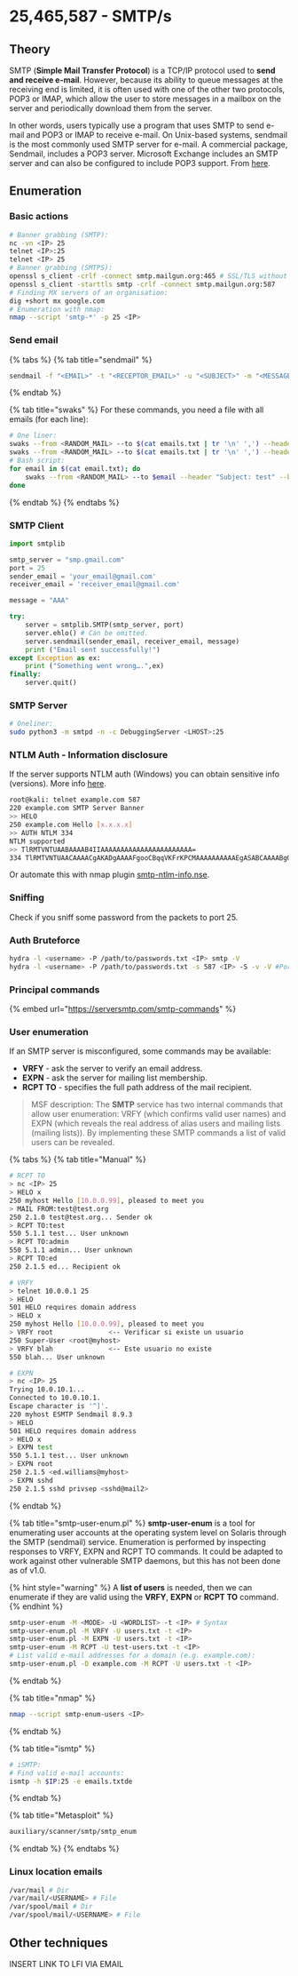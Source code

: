 # 25,465,587 - SMTP/s

## Theory

SMTP (**Simple Mail Transfer Protocol**) is a TCP/IP protocol used to **send and receive e-mail**. However, because its ability to queue messages at the receiving end is limited, it is often used with one of the other two protocols, POP3 or IMAP, which allow the user to store messages in a mailbox on the server and periodically download them from the server.

In other words, users typically use a program that uses SMTP to send e-mail and POP3 or IMAP to receive e-mail. On Unix-based systems, sendmail is the most commonly used SMTP server for e-mail. A commercial package, Sendmail, includes a POP3 server. Microsoft Exchange includes an SMTP server and can also be configured to include POP3 support. From [here](https://whatis.techtarget.com/definition/SMTP-Simple-Mail-Transfer-Protocol).

## Enumeration

### Basic actions

```bash
# Banner grabbing (SMTP):
nc -vn <IP> 25
telnet <IP>:25
telnet <IP> 25
# Banner grabbing (SMTPS):
openssl s_client -crlf -connect smtp.mailgun.org:465 # SSL/TLS without starttls command
openssl s_client -starttls smtp -crlf -connect smtp.mailgun.org:587
# Finding MX servers of an organisation:
dig +short mx google.com
# Enumeration with nmap:
nmap --script 'smtp-*' -p 25 <IP>
```

### Send email

{% tabs %}
{% tab title="sendmail" %}
```bash
sendmail -f "<EMAIL>" -t "<RECEPTOR_EMAIL>" -u "<SUBJECT>" -m "<MESSAGE>" -s <SERVER> -a <FILE> -v
```
{% endtab %}

{% tab title="swaks" %}
For these commands, you need a file with all emails (for each line):

```bash
# One liner:
swaks --from <RANDOM_MAIL> --to $(cat emails.txt | tr '\n' ',') --header "Subject: test" --body "<CONTENT>" --server <IP>
swaks --from <RANDOM_MAIL> --to $(cat emails.txt | tr '\n' ',') --header "Subject: test" --body "<CONTENT>" --attach <FILE> --server <IP>
# Bash script:
for email in $(cat email.txt); do
    swaks --from <RANDOM_MAIL> --to $email --header "Subject: test" --body "<CONTENT>" --server <IP>
done
```
{% endtab %}
{% endtabs %}

### SMTP Client

```python
import smtplib

smtp_server = "smp.gmail.com"
port = 25
sender_email = 'your_email@gmail.com'
receiver_email = 'receiver_email@gmail.com'

message = "AAA"

try:
    server = smtplib.SMTP(smtp_server, port)
    server.ehlo() # Can be omitted.
    server.sendmail(sender_email, receiver_email, message)
    print ("Email sent successfully!")
except Exception as ex:
    print ("Something went wrong….",ex)
finally:
    server.quit()

```

### SMTP Server

```bash
# Oneliner:
sudo python3 -m smtpd -n -c DebuggingServer <LHOST>:25
```

### NTLM Auth - Information disclosure

If the server supports NTLM auth (Windows) you can obtain sensitive info (versions). More info [here](https://medium.com/@m8r0wn/internal-information-disclosure-using-hidden-ntlm-authentication-18de17675666).

```bash
root@kali: telnet example.com 587
220 example.com SMTP Server Banner
>> HELO
250 example.com Hello [x.x.x.x]
>> AUTH NTLM 334
NTLM supported
>> TlRMTVNTUAABAAAAB4IIAAAAAAAAAAAAAAAAAAAAAAA=
334 TlRMTVNTUAACAAAACgAKADgAAAAFgooCBqqVKFrKPCMAAAAAAAAAAEgASABCAAAABgOAJQAAAA9JAEkAUwAwADEAAgAKAEkASQBTADAAMQABAAoASQBJAFMAMAAxAAQACgBJAEkAUwAwADEAAwAKAEkASQBTADAAMQAHAAgAHwMI0VPy1QEAAAAA
```

Or automate this with nmap plugin [smtp-ntlm-info.nse](https://nmap.org/nsedoc/scripts/smtp-ntlm-info.html).

### Sniffing

Check if you sniff some password from the packets to port 25.

### Auth Bruteforce

```bash
hydra -l <username> -P /path/to/passwords.txt <IP> smtp -V
hydra -l <username> -P /path/to/passwords.txt -s 587 <IP> -S -v -V #Port 587 for SMTP with SSL
```

### Principal commands

{% embed url="https://serversmtp.com/smtp-commands" %}

### User enumeration

If an SMTP server is misconfigured, some commands may be available:

* **VRFY** - ask the server to verify an email address.
* **EXPN** - ask the server for mailing list membership.
* **RCPT TO** - specifies the full path address of the mail recipient.

> MSF description: The **SMTP** service has two internal commands that allow user enumeration: VRFY (which confirms valid user names) and EXPN (which reveals the real address of alias users and mailing lists (mailing lists)). By implementing these SMTP commands a list of valid users can be revealed.

{% tabs %}
{% tab title="Manual" %}
```bash
# RCPT TO
> nc <IP> 25
> HELO x
250 myhost Hello [10.0.0.99], pleased to meet you
> MAIL FROM:test@test.org
250 2.1.0 test@test.org... Sender ok
> RCPT TO:test
550 5.1.1 test... User unknown
> RCPT TO:admin
550 5.1.1 admin... User unknown
> RCPT TO:ed
250 2.1.5 ed... Recipient ok

# VRFY
> telnet 10.0.0.1 25
> HELO
501 HELO requires domain address
> HELO x
250 myhost Hello [10.0.0.99], pleased to meet you
> VRFY root              <-- Verificar si existe un usuario
250 Super-User <root@myhost>
> VRFY blah              <-- Este usuario no existe
550 blah... User unknown

# EXPN
> nc <IP> 25
Trying 10.0.10.1...
Connected to 10.0.10.1.
Escape character is '^]'.
220 myhost ESMTP Sendmail 8.9.3
> HELO
501 HELO requires domain address
> HELO x
> EXPN test
550 5.1.1 test... User unknown
> EXPN root
250 2.1.5 <ed.williams@myhost>
> EXPN sshd
250 2.1.5 sshd privsep <sshd@mail2>
```
{% endtab %}

{% tab title="smtp-user-enum.pl" %}
**smtp-user-enum** is a tool for enumerating user accounts at the operating system level on Solaris through the SMTP (sendmail) service. Enumeration is performed by inspecting responses to VRFY, EXPN and RCPT TO commands. It could be adapted to work against other vulnerable SMTP daemons, but this has not been done as of v1.0.

{% hint style="warning" %}
A **list of users** is needed, then we can enumerate if they are valid using the **VRFY**, **EXPN** or **RCPT TO** command.
{% endhint %}

```bash
smtp-user-enum -M <MODE> -U <WORDLIST> -t <IP> # Syntax
smtp-user-enum.pl -M VRFY -U users.txt -t <IP>
smtp-user-enum.pl -M EXPN -U users.txt -t <IP>
smtp-user-enum -M RCPT -U test-users.txt -t <IP>
# List valid e-mail addresses for a domain (e.g. example.com):
smtp-user-enum.pl -D example.com -M RCPT -U users.txt -t <IP>
```
{% endtab %}

{% tab title="nmap" %}
```bash
nmap --script smtp-enum-users <IP>
```
{% endtab %}

{% tab title="ismtp" %}
```bash
# iSMTP:
# Find valid e-mail accounts:
ismtp -h $IP:25 -e emails.txtde
```
{% endtab %}

{% tab title="Metasploit" %}
```bash
auxiliary/scanner/smtp/smtp_enum
```
{% endtab %}
{% endtabs %}

### Linux location emails

```bash
/var/mail # Dir
/var/mail/<USERNAME> # File
/var/spool/mail # Dir
/var/spool/mail/<USERNAME> # File
```

## Other techniques

INSERT LINK TO LFI VIA EMAIL
